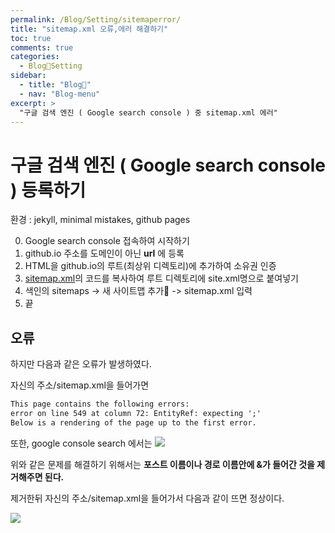 ```yaml
---
permalink: /Blog/Setting/sitemaperror/
title: "sitemap.xml 오류,에러 해결하기"
toc: true
comments: true
categories:
  - Blog🐨Setting
sidebar:
  - title: "Blog🐨"
  - nav: "Blog-menu"
excerpt: >
  "구글 검색 엔진 ( Google search console ) 중 sitemap.xml 에러"
---
```



# 구글 검색 엔진 ( Google search console ) 등록하기
환경 : jekyll, minimal mistakes, github pages

0. Google search console 접속하여 시작하기
1. github.io 주소를 도메인이 아닌 **url** 에 등록
2. HTML을 github.io의 루트(최상위 디렉토리)에 추가하여 소유권 인증
3. [sitemap.xml](https://github.com/wayhome25/wayhome25.github.io/blob/master/sitemap.xml)의 코드를 복사하여 루트 디렉토리에 site.xml명으로 붙여넣기
4. 색인의 sitemaps -> 새 사이트맵 추가 -> sitemap.xml 입력
5. 끝



## 오류
하지만 다음과 같은 오류가 발생하였다.

자신의 주소/sitemap.xml을 들어가면

```html
This page contains the following errors:
error on line 549 at column 72: EntityRef: expecting ';'
Below is a rendering of the page up to the first error.
```

또한, google console search 에서는
![]({{site.baseurl}}/assets/images/blog/site.png)


위와 같은 문제를 해결하기 위해서는 **포스트 이름이나 경로 이름안에 &가 들어간 것을 제거해주면 된다.**

제거한뒤 자신의 주소/sitemap.xml을 들어가서 다음과 같이 뜨면 정상이다.




![]({{site.baseurl}}/assets/images/blog/site2.png)
